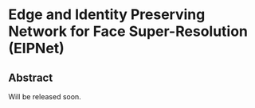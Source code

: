 # Edge and Identity Preserving Network for Face Super-Resolution (EIPNet)

## Abstract

Will be released soon.
